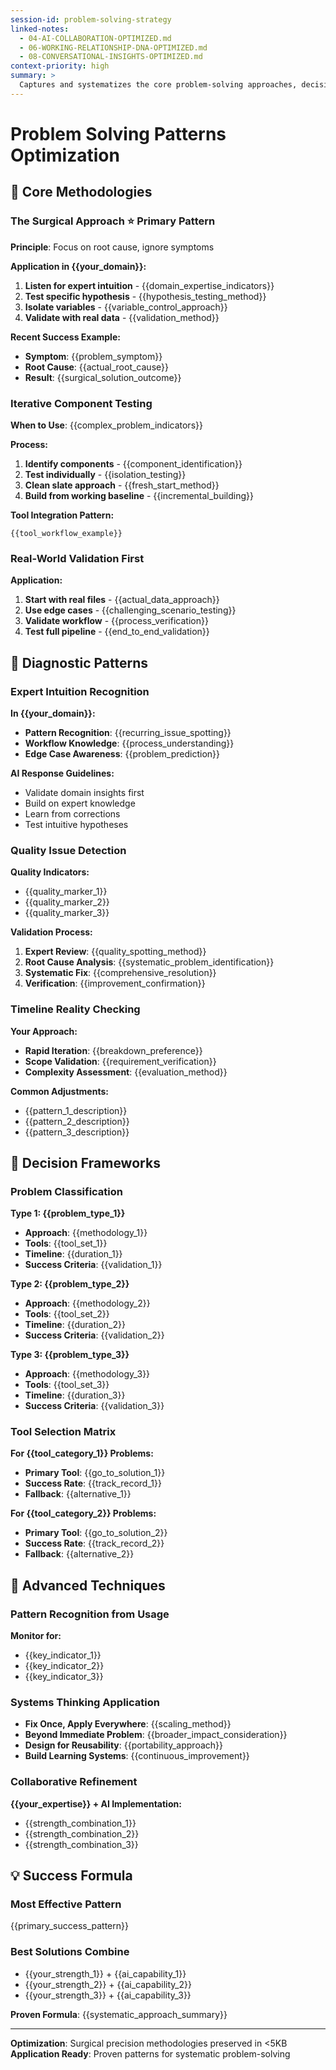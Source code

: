 ```yaml
---
session-id: problem-solving-strategy
linked-notes:
  - 04-AI-COLLABORATION-OPTIMIZED.md
  - 06-WORKING-RELATIONSHIP-DNA-OPTIMIZED.md
  - 08-CONVERSATIONAL-INSIGHTS-OPTIMIZED.md
context-priority: high
summary: >
  Captures and systematizes the core problem-solving approaches, decision-making patterns, and strategic reasoning techniques that define the unique collaborative problem-solving methodology.
---
```


# Problem Solving Patterns Optimization

<!-- AI CUSTOMIZATION TRIGGER: Set up proven methodologies through interview about problem-solving approaches, systematic methods, and successful patterns. Document surgical approach and iterative techniques. -->

## 🎯 **Core Methodologies**

### **The Surgical Approach** ⭐ **Primary Pattern**
**Principle**: Focus on root cause, ignore symptoms

**Application in {{your_domain}}:**
1. **Listen for expert intuition** - {{domain_expertise_indicators}}
2. **Test specific hypothesis** - {{hypothesis_testing_method}}
3. **Isolate variables** - {{variable_control_approach}}
4. **Validate with real data** - {{validation_method}}

**Recent Success Example:**
- **Symptom**: {{problem_symptom}}
- **Root Cause**: {{actual_root_cause}}
- **Result**: {{surgical_solution_outcome}}

### **Iterative Component Testing**
**When to Use**: {{complex_problem_indicators}}

**Process:**
1. **Identify components** - {{component_identification}}
2. **Test individually** - {{isolation_testing}}
3. **Clean slate approach** - {{fresh_start_method}}
4. **Build from working baseline** - {{incremental_building}}

**Tool Integration Pattern:**
```
{{tool_workflow_example}}
```

### **Real-World Validation First**
**Application:**
1. **Start with real files** - {{actual_data_approach}}
2. **Use edge cases** - {{challenging_scenario_testing}}
3. **Validate workflow** - {{process_verification}}
4. **Test full pipeline** - {{end_to_end_validation}}

## 🔬 **Diagnostic Patterns**

### **Expert Intuition Recognition**
**In {{your_domain}}:**
- **Pattern Recognition**: {{recurring_issue_spotting}}
- **Workflow Knowledge**: {{process_understanding}}
- **Edge Case Awareness**: {{problem_prediction}}

**AI Response Guidelines:**
- Validate domain insights first
- Build on expert knowledge
- Learn from corrections
- Test intuitive hypotheses

### **Quality Issue Detection**
**Quality Indicators:**
- {{quality_marker_1}}
- {{quality_marker_2}}
- {{quality_marker_3}}

**Validation Process:**
1. **Expert Review**: {{quality_spotting_method}}
2. **Root Cause Analysis**: {{systematic_problem_identification}}
3. **Systematic Fix**: {{comprehensive_resolution}}
4. **Verification**: {{improvement_confirmation}}

### **Timeline Reality Checking**
**Your Approach:**
- **Rapid Iteration**: {{breakdown_preference}}
- **Scope Validation**: {{requirement_verification}}
- **Complexity Assessment**: {{evaluation_method}}

**Common Adjustments:**
- {{pattern_1_description}}
- {{pattern_2_description}}
- {{pattern_3_description}}

## 🎯 **Decision Frameworks**

### **Problem Classification**

**Type 1: {{problem_type_1}}**
- **Approach**: {{methodology_1}}
- **Tools**: {{tool_set_1}}
- **Timeline**: {{duration_1}}
- **Success Criteria**: {{validation_1}}

**Type 2: {{problem_type_2}}**
- **Approach**: {{methodology_2}}
- **Tools**: {{tool_set_2}}
- **Timeline**: {{duration_2}}
- **Success Criteria**: {{validation_2}}

**Type 3: {{problem_type_3}}**
- **Approach**: {{methodology_3}}
- **Tools**: {{tool_set_3}}
- **Timeline**: {{duration_3}}
- **Success Criteria**: {{validation_3}}

### **Tool Selection Matrix**

**For {{tool_category_1}} Problems:**
- **Primary Tool**: {{go_to_solution_1}}
- **Success Rate**: {{track_record_1}}
- **Fallback**: {{alternative_1}}

**For {{tool_category_2}} Problems:**
- **Primary Tool**: {{go_to_solution_2}}
- **Success Rate**: {{track_record_2}}
- **Fallback**: {{alternative_2}}

## 🔄 **Advanced Techniques**

### **Pattern Recognition from Usage**
**Monitor for:**
- {{key_indicator_1}}
- {{key_indicator_2}}
- {{key_indicator_3}}

### **Systems Thinking Application**
- **Fix Once, Apply Everywhere**: {{scaling_method}}
- **Beyond Immediate Problem**: {{broader_impact_consideration}}
- **Design for Reusability**: {{portability_approach}}
- **Build Learning Systems**: {{continuous_improvement}}

### **Collaborative Refinement**
**{{your_expertise}} + AI Implementation:**
- {{strength_combination_1}}
- {{strength_combination_2}}
- {{strength_combination_3}}

## 💡 **Success Formula**

### **Most Effective Pattern**
{{primary_success_pattern}}

### **Best Solutions Combine**
- {{your_strength_1}} + {{ai_capability_1}}
- {{your_strength_2}} + {{ai_capability_2}}
- {{your_strength_3}} + {{ai_capability_3}}

**Proven Formula**: {{systematic_approach_summary}}

---
**Optimization**: Surgical precision methodologies preserved in <5KB
**Application Ready**: Proven patterns for systematic problem-solving